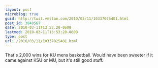 ```yaml
---
layout: post
microblog: true
guid: http://twit.vmstan.com/2010/03/11/10337025401.html
post_id: 3048567
date: 2010-03-11T13:53:20-0600
lastmod: 2010-03-11T13:53:20-0600
type: post
url: /2010/03/11/10337025401.html
---
```

That's 2,000 wins for KU mens basketball. Would have been sweeter if it came against KSU or MU, but it's still good stuff.
